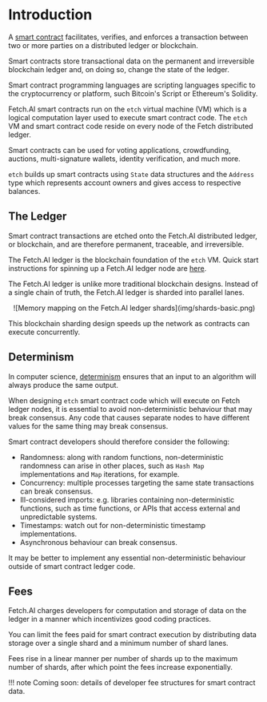 <h1>Introduction</h1>

A <a href="https://en.wikipedia.org/wiki/Smart_contract" target="_blank">smart contract</a> facilitates, verifies, and enforces a transaction between two or more parties on a distributed ledger or blockchain. 

Smart contracts store transactional data on the permanent and irreversible blockchain ledger and, on doing so, change the state of the ledger. 

Smart contract programming languages are scripting languages specific to the cryptocurrency or platform, such Bitcoin's Script or Ethereum's Solidity. 

Fetch.AI smart contracts run on the `etch` virtual machine (VM) which is a logical computation layer used to execute smart contract code. The `etch` VM and smart contract code reside on every node of the Fetch distributed ledger.

Smart contracts can be used for voting applications, crowdfunding, auctions, multi-signature wallets, identity verification, and much more.

`etch` builds up smart contracts using `State` data structures and the `Address` type which represents account owners and gives access to respective balances. 





## The Ledger

Smart contract transactions are etched onto the Fetch.AI distributed ledger, or blockchain, and are therefore permanent, traceable, and irreversible.

The Fetch.AI ledger is the blockchain foundation of the `etch` VM. Quick start instructions for spinning up a Fetch.AI ledger node are <a href="https://community.fetch.ai/getting-started/building-fetchai-ledger-node/develop" target="_blank">here</a>.

The Fetch.AI ledger is unlike more traditional blockchain designs. Instead of a single chain of truth, the Fetch.AI ledger is sharded into parallel lanes. 

<center>![Memory mapping on the Fetch.AI ledger shards](img/shards-basic.png)</center>

This blockchain sharding design speeds up the network as contracts can execute concurrently.


## Determinism

In computer science, <a href="https://en.wikipedia.org/wiki/Deterministic_system#In_computer_science" target="_blank">determinism</a> ensures that an input to an algorithm will always produce the same output. 

When designing `etch` smart contract code which will execute on Fetch ledger nodes, it is essential to avoid non-deterministic behaviour that may break consensus. Any code that causes separate nodes to have different values for the same thing may break consensus.

Smart contract developers should therefore consider the following: 

* Randomness: along with random functions, non-deterministic randomness can arise in other places, such as `Hash Map` implementations and `Map` iterations, for example.
* Concurrency: multiple processes targeting the same state transactions can break consensus.
* Ill-considered imports: e.g. libraries containing non-deterministic functions, such as time functions, or APIs that access external and unpredictable systems.
* Timestamps: watch out for non-deterministic timestamp implementations.
* Asynchronous behaviour can break consensus.

It may be better to implement any essential non-deterministic behaviour outside of smart contract ledger code.




## Fees

Fetch.AI charges developers for computation and storage of data on the ledger in a manner which incentivizes good coding practices.

You can limit the fees paid for smart contract execution by distributing data storage over a single shard and a minimum number of shard lanes.

Fees rise in a linear manner per number of shards up to the maximum number of shards, after which point the fees increase exponentially.

!!! note 
	Coming soon: details of developer fee structures for smart contract data.


<br/>